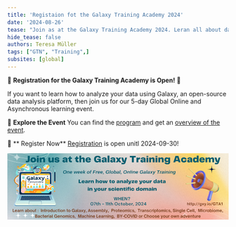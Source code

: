 ```yaml
---
title: 'Registaion fot the Galaxy Training Academy 2024'
date: '2024-08-26'
tease: "Join as at the Galaxy Training Academy 2024. Leran all about data analysis within Galaxy, for all levels. Registration is open now!"
hide_tease: false
authors: Teresa Müller
tags: ["GTN", "Training",]
subsites: [global]
---
```


📢 **Registration for the Galaxy Training Academy is Open!** 📢


If you want to learn how to analyze your data using Galaxy, an open-source data analysis platform, then join us for our 5-day Global Online and Asynchronous learning event.

🚀 **Explore the Event**
 You can find the [program](https://training.galaxyproject.org/training-material/events/galaxy-academy-2024.html#program) and get an [overview of the event](https://training.galaxyproject.org/training-material/events/galaxy-academy-2024.html#overview). 

📝 ** Register Now**
[Registration](https://forms.gle/cxzVatt7MAgiMX12A) is open unitl 2024-09-30! 


![Event banner](./banner_event_page_1000x300.png)



